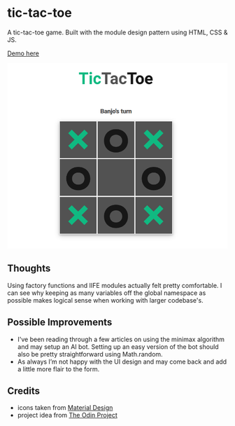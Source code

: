 # tic-tac-toe

A tic-tac-toe game. Built with the module design pattern using HTML, CSS & JS.

[Demo here](https://github.com/Casssb/tic-tac-toe)

![Image of live version](./img/tictactoe.PNG)

## Thoughts
Using factory functions and IIFE modules actually felt pretty comfortable. I can see why keeping as many variables off the global namespace as possible makes logical sense when working with larger codebase's.

## Possible Improvements
* I've been reading through a few articles on using the minimax algorithm and may setup an AI bot. Setting up an easy version of the bot should also be pretty straightforward using Math.random.
* As always I’m not happy with the UI design and may come back and add a little more flair to the form.


## Credits
* icons taken from [Material Design](https://materialdesignicons.com/)
* project idea from [The Odin Project](https://www.theodinproject.com/lessons/node-path-javascript-tic-tac-toe)
